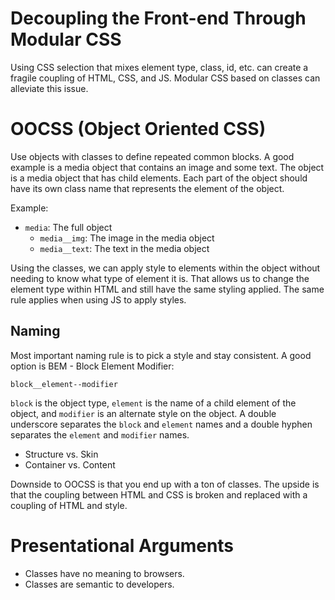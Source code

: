 # Decoupling the Front-end Through Modular CSS
Using CSS selection that mixes element type, class, id, etc. can create a fragile coupling of HTML, CSS, and JS. Modular CSS based on classes can alleviate this issue.

# OOCSS (Object Oriented CSS)
Use objects with classes to define repeated common blocks. A good example is a media object that contains an image and some text. The object is a media object that has child elements. Each part of the object should have its own class name that represents the element of the object.

Example:
- `media`: The full object
    - `media__img`: The image in the media object
    - `media__text`: The text in the media object

Using the classes, we can apply style to elements within the object without needing to know what type of element it is. That allows us to change the element type within HTML and still have the same styling applied. The same rule applies when using JS to apply styles.

## Naming
Most important naming rule is to pick a style and stay consistent. A good option is BEM - Block Element Modifier:

`block__element--modifier`

`block` is the object type, `element` is the name of a child element of the object, and `modifier` is an alternate style on the object. A double underscore separates the `block` and `element` names and a double hyphen separates the `element` and `modifier` names.

- Structure vs. Skin
- Container vs. Content

Downside to OOCSS is that you end up with a ton of classes. The upside is that the coupling between HTML and CSS is broken and replaced with a coupling of HTML and style.

# Presentational Arguments
- Classes have no meaning to browsers.
- Classes are semantic to developers.
